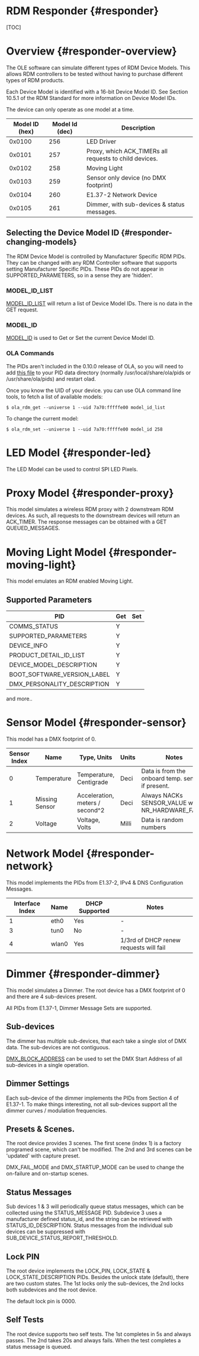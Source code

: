 RDM Responder  {#responder}
================

[TOC]

# Overview {#responder-overview}

The OLE software can simulate different types of RDM Device Models. This
allows RDM controllers to be tested without having to purchase different types
of RDM products.

Each Device Model is identified with a 16-bit Device Model ID. See Section
10.5.1 of the RDM Standard for more information on Device Model IDs.

The device can only operate as one model at a time.

Model ID (hex)  | Model Id (dec)  | Description
--------------- | ----------------|----------------
0x0100          | 256             | LED Driver
0x0101          | 257             | Proxy, which ACK_TIMERs all requests to child devices.
0x0102          | 258             | Moving Light
0x0103          | 259             | Sensor only device (no DMX footprint)
0x0104          | 260             | E1.37-2 Network Device
0x0105          | 261             | Dimmer, with sub-devices & status messages.

## Selecting the Device Model ID {#responder-changing-models}

The RDM Device Model is controlled by Manufacturer Specific RDM PIDs. They can
be changed with any RDM Controller software that supports setting Manufacturer
Specific PIDs. These PIDs do not appear in SUPPORTED_PARAMETERS, so in a sense
they are 'hidden'.

### MODEL_ID_LIST

[MODEL_ID_LIST](http://rdm.openlighting.org/pid/display?manufacturer=31344&pid=32771)
will return a list of Device Model IDs. There is no data in the GET request.

### MODEL_ID

[MODEL_ID](http://rdm.openlighting.org/pid/display?manufacturer=31344&pid=32770)
is used to Get or Set the current Device Model ID.

### OLA Commands

The PIDs aren't included in the 0.10.0 release of OLA, so you will need to
add [this file](https://raw.githubusercontent.com/OpenLightingProject/ja-rule/master/data/rdm/stellascapes_lightwidgets_number1.proto)
to your PID data directory (normally /usr/local/share/ola/pids or /usr/share/ola/pids) and restart olad.

Once you know the UID of your device. you can use OLA command line tools, to
fetch a list of available models:

    $ ola_rdm_get --universe 1 --uid 7a70:fffffe00 model_id_list

To change the current model:

    $ ola_rdm_set --universe 1 --uid 7a70:fffffe00 model_id 258

# LED Model {#responder-led}

The LED Model can be used to control SPI LED Pixels.

# Proxy Model {#responder-proxy}

This model simulates a wireless RDM proxy with 2 downstream RDM devices. As
such, all requests to the downstream devices will return an ACK_TIMER. The
response messages can be obtained with a GET QUEUED_MESSAGES.


# Moving Light Model {#responder-moving-light}

This model emulates an RDM enabled Moving Light.

## Supported Parameters

PID                         | Get | Set |
--------------------------- | ----|-----|
COMMS_STATUS                |  Y  |     |
SUPPORTED_PARAMETERS        |  Y  |     |
DEVICE_INFO                 |  Y  |     |
PRODUCT_DETAIL_ID_LIST      |  Y  |     |
DEVICE_MODEL_DESCRIPTION    |  Y  |     |
BOOT_SOFTWARE_VERSION_LABEL |  Y  |     |
DMX_PERSONALITY_DESCRIPTION |  Y  |     |

and more..

# Sensor Model {#responder-sensor}

This model has a DMX footprint of 0.

Sensor Index | Name           | Type, Units                     | Units   | Notes
-------------|----------------|---------------------------------|---------|---------
0            | Temperature    | Temperature, Centigrade         | Deci    | Data is from the onboard temp. sensor if present.
1            | Missing Sensor | Acceleration, meters / second^2 | Deci    | Always NACKs SENSOR_VALUE with NR_HARDWARE_FAULT
2            | Voltage        | Voltage, Volts                  | Milli   | Data is random numbers

# Network Model {#responder-network}

This model implements the PIDs from E1.37-2, IPv4 & DNS Configuration Messages.

Interface Index | Name  | DHCP Supported   |  Notes
----------------|-------|------------------|--------
1               | eth0  |  Yes             | -
3               | tun0  |  No              | -
4               | wlan0 |  Yes             | 1/3rd of DHCP renew requests will fail

# Dimmer {#responder-dimmer}

This model simulates a Dimmer. The root device has a DMX footprint of 0 and
there are 4 sub-devices present.

All PIDs from E1.37-1, Dimmer Message Sets are supported.

## Sub-devices

The dimmer has multiple sub-devices, that each take a single slot of DMX
data. The sub-devices are not contiguous.

[DMX_BLOCK_ADDRESS](http://rdm.openlighting.org/pid/display?manufacturer=0&pid=320)
can be used to set the DMX Start Address of all sub-devices in a single
operation.

## Dimmer Settings

Each sub-device of the dimmer implements the PIDs from Section 4 of E1.37-1.
To make things interesting, not all sub-devices support all the dimmer curves /
modulation frequencies.

## Presets & Scenes.

The root device provides 3 scenes. The first scene (index 1) is a factory
programed scene, which can't be modified. The 2nd and 3rd scenes can be
'updated' with capture preset.

DMX_FAIL_MODE and DMX_STARTUP_MODE can be used to change the on-failure and
on-startup scenes.

## Status Messages

Sub devices 1 & 3 will periodically queue status messages, which can be
collected using the STATUS_MESSAGE PID. Subdevice 3 uses a manufacturer
defined status_id, and the string can be retrieved with
STATUS_ID_DESCRIPTION. Status messages from the individual sub devices can
be suppressed with SUB_DEVICE_STATUS_REPORT_THRESHOLD.

## Lock PIN

The root device implements the LOCK_PIN, LOCK_STATE & LOCK_STATE_DESCRIPTION
PIDs. Besides the unlock state (default), there are two custom states. The
1st locks only the sub-devices, the 2nd locks both subdevices and the root
device.

The default lock pin is 0000.

## Self Tests

The root device supports two self tests. The 1st completes in 5s and
always passes. The 2nd takes 20s and always fails. When the test completes a
status message is queued.
